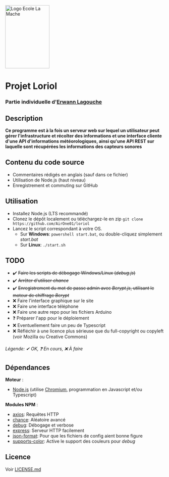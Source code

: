 <img src="https://www.ecolelamache.org/wp-content/uploads/2019/10/lamache-logo3.png" alt="Logo Ecole La Mache" title="Ecole La Mache" width="140" height="200"/>

# Projet Loriol
### Partie individuelle d'<u>Erwann Lagouche</u>
## Description
**Ce programme est à la fois un serveur web sur lequel un utilisateur peut gérer l'infrastructure et récolter des informations et une interface cliente d'une API d'informations météorologiques, ainsi qu'une API REST sur laquelle sont récupérées les informations des capteurs sonores**

## Contenu du code source
* Commentaires rédigés en anglais (sauf dans ce fichier)
* Utilisation de Node.js (haut niveau)
* Enregistrement et commuting sur GitHub

## Utilisation
* Installez Node.js (LTS recommandé)
* Clonez le dépôt localement ou téléchargez-le en zip
`git clone https://github.com/AirOne01/loriol`
* Lancez le script correspondant à votre OS.
   * Sur **Windows**: `powershell start.bat`, ou double-cliquez simplement *start.bat*
   * Sur **Linux**: `./start.sh`

## TODO
* ✔️ ~~Faire les scripts de débogage Windows/Linux (*debug.js*)~~
* ✔️ ~~Arrêter d'utiliser *chance*~~
* ✔️ ~~Enregistrement du mot de passe admin avec *Bcrypt.js*, utilisant le moteur de chiffrage *Bcrypt*~~
* ❌ Faire l'interface graphique sur le site
* ❌ Faire une interface téléphone
* ❌ Faire une autre repo pour les fichiers Arduino
* ❓ Préparer l'app pour le déploiement
* ❌ Eventuellement faire un peu de Typescript
* ❌ Réfléchir à une licence plus sérieuse que du full-copyright ou copyleft (voir Mozilla ou Creative Commons)
###### Légende: ✔ *OK*, ❓ *En cours*, ❌ *À faire*

## Dépendances
**Moteur** :

* [Node.js](https://nodejs.org/fr/) (utilise [Chromium](https://fr.wikipedia.org/wiki/Chromium), programmation en Javascript et/ou Typescript)

**Modules NPM** :

* [axios](https://www.npmjs.com/package/axios): Requêtes HTTP
* [chance](https://www.npmjs.com/package/chance): Aléatoire avancé
* [debug](https://www.npmjs.com/package/debug): Débogage et verbose
* [express](https://www.npmjs.com/package/express): Serveur HTTP facilement
* [json-format](https://www.npmjs.com/package/json-format): Pour que les fichiers de config aient bonne figure
* [supports-color](https://www.npmjs.com/package/supports-color): Active le support des couleurs pour *debug*

## Licence
Voir [LICENSE.md](./LICENSE.md)
